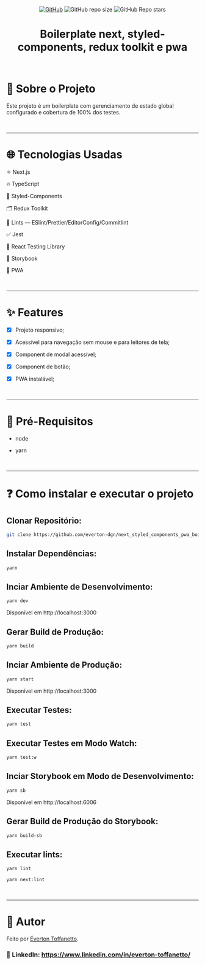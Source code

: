 <div align="center">

<a href="./LICENSE">![GitHub](https://img.shields.io/github/license/everton-dgn/next_styled_components_pwa_boilerplate?style=plastic)</a>
![GitHub repo size](https://img.shields.io/github/repo-size/everton-dgn/next_styled_components_pwa_boilerplate?style=plastic)
![GitHub Repo stars](https://img.shields.io/github/stars/everton-dgn/next_styled_components_pwa_boilerplate?color=yellow&style=plastic)
</div>

<h1 align="center">Boilerplate next, styled-components, redux toolkit e pwa</h1>

<br />

# :memo: Sobre o Projeto

Este projeto é um boilerplate com gerenciamento de estado global configurado e cobertura de 100% dos testes.

<br />

---

# :globe_with_meridians: Tecnologias Usadas

⚛ Next.js

🔥 TypeScript

💅 Styled-Components

🗂 Redux Toolkit

🚩 Lints — ESlint/Prettier/EditorConfig/Commitlint

✅ Jest 

🐙 React Testing Library

📝 Storybook

📱 PWA

<br />

---

# :sparkles: Features

- [x] Projeto responsivo;

- [x] Acessível para navegação sem mouse e para leitores de tela;

- [x] Component de modal acessível;

- [x] Component de botão;
  
- [x] PWA instalável;

<br />

---

# :triangular_flag_on_post: Pré-Requisitos

- node

- yarn

<br />

---

# :question: Como instalar e executar o projeto

## Clonar Repositório:

```bash
git clone https://github.com/everton-dgn/next_styled_components_pwa_boilerplate.git
```

## Instalar Dependências:

```bash
yarn
```

## Inciar Ambiente de Desenvolvimento:

```bash
yarn dev
```

Disponível em http://localhost:3000

## Gerar Build de Produção:

```bash
yarn build
```

## Inciar Ambiente de Produção:

```bash
yarn start
```

Disponível em http://localhost:3000

## Executar Testes:

```bash
yarn test
```

## Executar Testes em Modo Watch:

```bash
yarn test:w
```

## Inciar Storybook em Modo de Desenvolvimento:

```bash
yarn sb
```

Disponível em http://localhost:6006

## Gerar Build de Produção do Storybook:

```bash
yarn build-sb
```

## Executar lints:

```bash
yarn lint
```

```bash
yarn next:lint
```

<br />

---

# :closed_book: Autor

Feito por [Éverton Toffanetto](https://querocriarsite.com).

### :link: LinkedIn: https://www.linkedin.com/in/everton-toffanetto/
